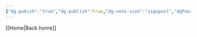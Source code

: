 ```yaml
---
{"dg-pubish":"true","dg-publish":true,"dg-note-icon":"signpost","dgPassFrontmatter":true,"noteIcon":"signpost","permalink":"/09-status-notes/calado/","created":"2025-10-17T22:58:18.563+01:00","updated":"2025-10-25T17:05:13.255+01:00"}
---
```


[[Home\|Back home]]